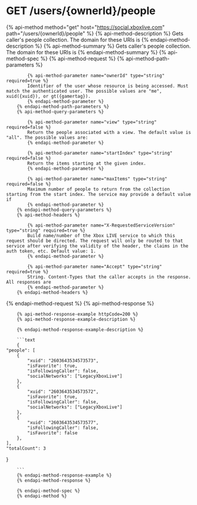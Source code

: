 # GET /users/{ownerId}/people

{% api-method method="get" host="https://social.xboxlive.com" path="/users/{ownerId}/people" %}
        {% api-method-description %}
        Gets caller's people collection. The domain for these URIs is 
        {% endapi-method-description %}
        {% api-method-summary %}
        Gets caller's people collection. The domain for these URIs is 
        {% endapi-method-summary %}
        {% api-method-spec %}
        {% api-method-request %}
        {% api-method-path-parameters %}
        
            {% api-method-parameter name="ownerId" type="string" required=true %}
            Identifier of the user whose resource is being accessed. Must match the authenticated user. The possible values are "me", xuid({xuid}), or gt({gamertag}).
            {% endapi-method-parameter %}
        {% endapi-method-path-parameters %}
        {% api-method-query-parameters %}
        
            {% api-method-parameter name="view" type="string" required=false %}
            Return the people associated with a view. The default value is "all". The possible values are: 
            {% endapi-method-parameter %}

            {% api-method-parameter name="startIndex" type="string" required=false %}
            Return the items starting at the given index.
            {% endapi-method-parameter %}

            {% api-method-parameter name="maxItems" type="string" required=false %}
            Maximum number of people to return from the collection starting from the start index. The service may provide a default value if 
            {% endapi-method-parameter %}
        {% endapi-method-query-parameters %}
        {% api-method-headers %}
        
            {% api-method-parameter name="X-RequestedServiceVersion" type="string" required=true %}
            Build name/number of the Xbox LIVE service to which this request should be directed. The request will only be routed to that service after verifying the validity of the header, the claims in the auth token, etc. Default value: 1.
            {% endapi-method-parameter %}

            {% api-method-parameter name="Accept" type="string" required=true %}
            String. Content-Types that the caller accepts in the response. All responses are 
            {% endapi-method-parameter %}
        {% endapi-method-headers %}
{% endapi-method-request %}
        {% api-method-response %}
        
        {% api-method-response-example httpCode=200 %}
        {% api-method-response-example-description %}
        
        {% endapi-method-response-example-description %}
        
        ```text
        {
    "people": [
        {
            "xuid": "2603643534573573",
            "isFavorite": true,
            "isFollowingCaller": false,
            "socialNetworks": ["LegacyXboxLive"]
        },
        {
            "xuid": "2603643534573572",
            "isFavorite": true,
            "isFollowingCaller": false,
            "socialNetworks": ["LegacyXboxLive"]
        },
        {
            "xuid": "2603643534573577",
            "isFollowingCaller": false,
            "isFavorite": false
        },
    ],
    "totalCount": 3
}

        ```
        {% endapi-method-response-example %}
        {% endapi-method-response %}
        
        {% endapi-method-spec %}
        {% endapi-method %}